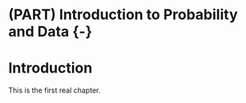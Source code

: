 # (PART) Introduction to Probability and Data {-} 

# Introduction

This is the first real chapter.

